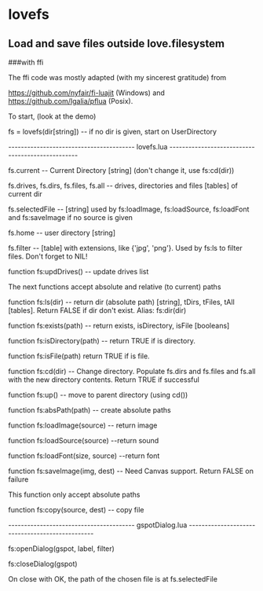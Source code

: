 # lovefs
## Load and save files outside love.filesystem
###with ffi

The ffi code was mostly adapted (with my sincerest gratitude) from

https://github.com/nyfair/fi-luajit (Windows) and https://github.com/Igalia/pflua (Posix).

To start, (look at the demo)

fs = lovefs(dir[string]) -- if no dir is given, start on UserDirectory

---------------------------------------- lovefs.lua -------------------------------------------------

fs.current -- Current Directory [string] (don't change it, use fs:cd(dir))

fs.drives, fs.dirs, fs.files, fs.all -- drives, directories and files [tables] of current dir

fs.selectedFile --  [string] used by fs:loadImage, fs:loadSource, fs:loadFont and fs:saveImage if no source is given

fs.home -- user directory [string]

fs.filter -- [table] with extensions, like {'jpg', 'png'}. Used by fs:ls to filter files. Don't forget to NIL!

function fs:updDrives() -- update drives list

The next functions accept absolute and relative (to current) paths

function fs:ls(dir) -- return dir (absolute path) [string], tDirs, tFiles, tAll [tables]. Return FALSE if dir don't exist. Alias: fs:dir(dir)

function fs:exists(path) -- return exists, isDirectory, isFile [booleans]

function fs:isDirectory(path) -- return TRUE if is directory.

function fs:isFile(path) return TRUE if is file. 

function fs:cd(dir) -- Change directory. Populate fs.dirs and fs.files and fs.all with the new directory contents. Return TRUE if successful

function fs:up() -- move to parent directory (using cd())

function fs:absPath(path) -- create absolute paths

function fs:loadImage(source) -- return image

function fs:loadSource(source) --return sound

function fs:loadFont(size, source) --return font

function fs:saveImage(img, dest) -- Need Canvas support. Return FALSE on failure

This function only accept absolute paths

function fs:copy(source, dest) -- copy file

---------------------------------------- gspotDialog.lua ------------------------------------------------

fs:openDialog(gspot, label, filter)

fs:closeDialog(gspot)

On close with OK, the path of the chosen file is at fs.selectedFile

